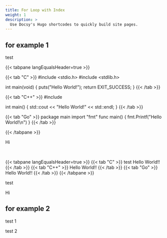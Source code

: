 ```yaml
---
title: For Loop with Index
weight: 1
description: >
  Use Docsy's Hugo shortcodes to quickly build site pages.
---
```


## for example 1

test

{{< tabpane langEqualsHeader=true >}}

{{< tab "C" >}}
#include <stdio.h>
#include <stdlib.h>

int main(void)
{
  puts("Hello World!");
  return EXIT_SUCCESS;
}
{{< /tab >}}

{{< tab "C++" >}}
#include <iostream>

int main()
{
  std::cout << "Hello World!" << std::endl;
}
{{< /tab >}}

{{< tab "Go" >}}
package main
import "fmt"
func main() {
  fmt.Printf("Hello World!\n")
}
{{< /tab >}}

{{< /tabpane >}}

Hi

<br/>

{{< tabpane langEqualsHeader=true >}}
{{< tab "C" >}}
test Hello World!!
{{< /tab >}}
{{< tab "C++" >}}
Hello World!!
{{< /tab >}}
{{< tab "Go" >}}
Hello World!!
{{< /tab >}}
{{< /tabpane >}}

test

Hi

## for example 2

test 1

test 2